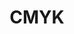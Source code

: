 ---
layout: post
title: "CMYK"
category: portfolio
tags: illustration
thumbnail: /portfolio/thumbs/cmykelf.png
full: /portfolio/full/cmykelf.jpg
detail:
description:
---